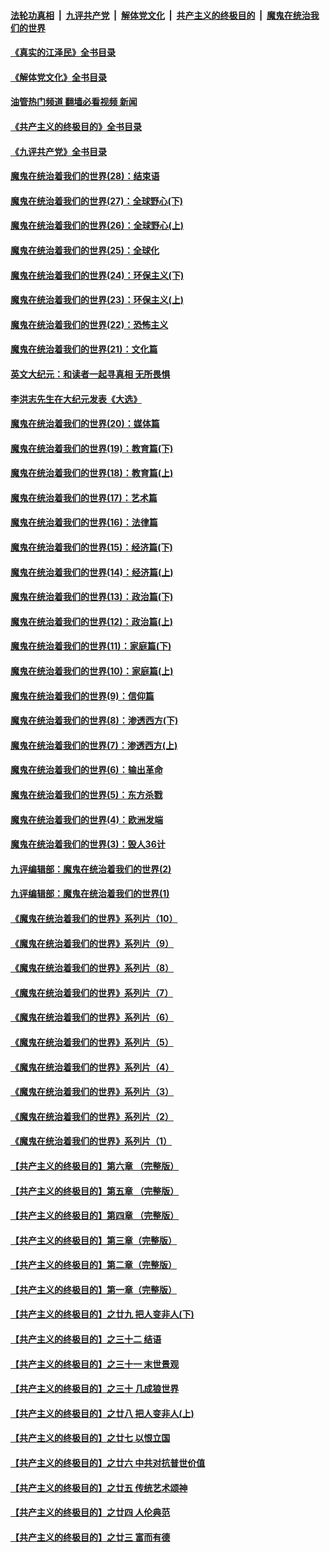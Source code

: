 ####  [法轮功真相](../../../../basic/blob/master/README.md?t=08051031) &nbsp;|&nbsp; [九评共产党](../../../../9ping.md/blob/master/README.md?t=08051031) &nbsp;|&nbsp; [解体党文化](../../../../jtdwh.md/blob/master/README.md?t=08051031)  &nbsp;|&nbsp; [共产主义的终极目的](../../../../gczydzjmd.md/blob/master/README.md?t=08051031) &nbsp;|&nbsp; [魔鬼在统治我们的世界](../../../../mgztzwmdsj.md/blob/master/README.md?t=08051031) 

#### [《真实的江泽民》全书目录](../pages/nsc422/n13721399.md?t=08051031) 

#### [《解体党文化》全书目录](../pages/nsc422/n13721157.md?t=08051031) 

#### [油管热门频道 翻墙必看视频 新闻](http://45.76.130.85:81/youtube.html?08051031)

#### [《共产主义的终极目的》全书目录](../pages/nsc422/n13721048.md?t=08051031) 

#### [《九评共产党》全书目录](../pages/nsc422/n13708085.md?t=08051031) 

#### [魔鬼在统治着我们的世界(28)：结束语](../pages/nsc422/n10936246.md?t=08051031) 

#### [魔鬼在统治着我们的世界(27)：全球野心(下)](../pages/nsc422/n10928319.md?t=08051031) 

#### [魔鬼在统治着我们的世界(26)：全球野心(上)](../pages/nsc422/n10900318.md?t=08051031) 

#### [魔鬼在统治着我们的世界(25)：全球化](../pages/nsc422/n10788205.md?t=08051031) 

#### [魔鬼在统治着我们的世界(24)：环保主义(下)](../pages/nsc422/n10695307.md?t=08051031) 

#### [魔鬼在统治着我们的世界(23)：环保主义(上)](../pages/nsc422/n10688613.md?t=08051031) 

#### [魔鬼在统治着我们的世界(22)：恐怖主义](../pages/nsc422/n10614727.md?t=08051031) 

#### [魔鬼在统治着我们的世界(21)：文化篇](../pages/nsc422/n10597706.md?t=08051031) 

#### [英文大纪元：和读者一起寻真相 无所畏惧](../pages/nsc422/n12542027.md?t=08051031) 

#### [李洪志先生在大纪元发表《大选》](../pages/nsc422/n12534746.md?t=08051031) 

#### [魔鬼在统治着我们的世界(20)：媒体篇](../pages/nsc422/n10586579.md?t=08051031) 

#### [魔鬼在统治着我们的世界(19)：教育篇(下)](../pages/nsc422/n10564808.md?t=08051031) 

#### [魔鬼在统治着我们的世界(18)：教育篇(上)](../pages/nsc422/n10526970.md?t=08051031) 

#### [魔鬼在统治着我们的世界(17)：艺术篇](../pages/nsc422/n10499093.md?t=08051031) 

#### [魔鬼在统治着我们的世界(16)：法律篇](../pages/nsc422/n10485969.md?t=08051031) 

#### [魔鬼在统治着我们的世界(15)：经济篇(下)](../pages/nsc422/n10469975.md?t=08051031) 

#### [魔鬼在统治着我们的世界(14)：经济篇(上)](../pages/nsc422/n10457370.md?t=08051031) 

#### [魔鬼在统治着我们的世界(13)：政治篇(下)](../pages/nsc422/n10448270.md?t=08051031) 

#### [魔鬼在统治着我们的世界(12)：政治篇(上)](../pages/nsc422/n10444576.md?t=08051031) 

#### [魔鬼在统治着我们的世界(11)：家庭篇(下)](../pages/nsc422/n10440961.md?t=08051031) 

#### [魔鬼在统治着我们的世界(10)：家庭篇(上)](../pages/nsc422/n10435448.md?t=08051031) 

#### [魔鬼在统治着我们的世界(9)：信仰篇](../pages/nsc422/n10432159.md?t=08051031) 

#### [魔鬼在统治着我们的世界(8)：渗透西方(下)](../pages/nsc422/n10429603.md?t=08051031) 

#### [魔鬼在统治着我们的世界(7)：渗透西方(上)](../pages/nsc422/n10426013.md?t=08051031) 

#### [魔鬼在统治着我们的世界(6)：输出革命](../pages/nsc422/n10421536.md?t=08051031) 

#### [魔鬼在统治着我们的世界(5)：东方杀戮](../pages/nsc422/n10417707.md?t=08051031) 

#### [魔鬼在统治着我们的世界(4)：欧洲发端](../pages/nsc422/n10414890.md?t=08051031) 

#### [魔鬼在统治着我们的世界(3)：毁人36计](../pages/nsc422/n10411583.md?t=08051031) 

#### [九评编辑部：魔鬼在统治着我们的世界(2)](../pages/nsc422/n10410036.md?t=08051031) 

#### [九评编辑部：魔鬼在统治着我们的世界(1)](../pages/nsc422/n10406825.md?t=08051031) 

#### [《魔鬼在统治着我们的世界》系列片（10）](../pages/nsc422/n12292670.md?t=08051031) 

#### [《魔鬼在统治着我们的世界》系列片（9）](../pages/nsc422/n12290859.md?t=08051031) 

#### [《魔鬼在统治着我们的世界》系列片（8）](../pages/nsc422/n12287445.md?t=08051031) 

#### [《魔鬼在统治着我们的世界》系列片（7）](../pages/nsc422/n12283425.md?t=08051031) 

#### [《魔鬼在统治着我们的世界》系列片（6）](../pages/nsc422/n12282314.md?t=08051031) 

#### [《魔鬼在统治着我们的世界》系列片（5）](../pages/nsc422/n12281419.md?t=08051031) 

#### [《魔鬼在统治着我们的世界》系列片（4）](../pages/nsc422/n12274024.md?t=08051031) 

#### [《魔鬼在统治着我们的世界》系列片（3）](../pages/nsc422/n12271322.md?t=08051031) 

#### [《魔鬼在统治着我们的世界》系列片（2）](../pages/nsc422/n12269049.md?t=08051031) 

#### [《魔鬼在统治着我们的世界》系列片（1）](../pages/nsc422/n12267575.md?t=08051031) 

#### [【共产主义的终极目的】第六章 （完整版）](../pages/nsc422/n11428913.md?t=08051031) 

#### [【共产主义的终极目的】第五章 （完整版）](../pages/nsc422/n11428912.md?t=08051031) 

#### [【共产主义的终极目的】第四章 （完整版）](../pages/nsc422/n11428907.md?t=08051031) 

#### [【共产主义的终极目的】第三章（完整版）](../pages/nsc422/n11428848.md?t=08051031) 

#### [【共产主义的终极目的】第二章（完整版）](../pages/nsc422/n11428831.md?t=08051031) 

#### [【共产主义的终极目的】第一章（完整版）](../pages/nsc422/n11417651.md?t=08051031) 

#### [【共产主义的终极目的】之廿九 把人变非人(下)](../pages/nsc422/n11344140.md?t=08051031) 

#### [【共产主义的终极目的】之三十二 结语](../pages/nsc422/n11360535.md?t=08051031) 

#### [【共产主义的终极目的】之三十一 末世景观](../pages/nsc422/n11351129.md?t=08051031) 

#### [【共产主义的终极目的】之三十 几成狼世界](../pages/nsc422/n11348280.md?t=08051031) 

#### [【共产主义的终极目的】之廿八 把人变非人(上)](../pages/nsc422/n11340492.md?t=08051031) 

#### [【共产主义的终极目的】之廿七 以恨立国](../pages/nsc422/n11336944.md?t=08051031) 

#### [【共产主义的终极目的】之廿六 中共对抗普世价值](../pages/nsc422/n11324785.md?t=08051031) 

#### [【共产主义的终极目的】之廿五 传统艺术颂神](../pages/nsc422/n11296396.md?t=08051031) 

#### [【共产主义的终极目的】之廿四 人伦典范](../pages/nsc422/n11296397.md?t=08051031) 

#### [【共产主义的终极目的】之廿三 富而有德](../pages/nsc422/n11283598.md?t=08051031) 

<img src='http://gfw-breaker.win/goodnews/indexes/nsc422.md' width='0px' height='0px'/>
